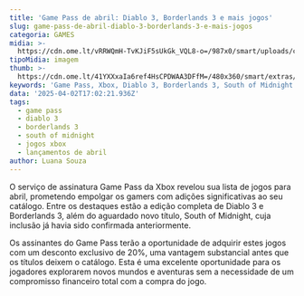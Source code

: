 ```yaml
---
title: 'Game Pass de abril: Diablo 3, Borderlands 3 e mais jogos'
slug: game-pass-de-abril-diablo-3-borderlands-3-e-mais-jogos
categoria: GAMES
midia: >-
  https://cdn.ome.lt/vRRWQmH-TvKJiF5sUkGk_VQL8-o=/987x0/smart/uploads/conteudo/fotos/02_OJwmDJD.jpg
tipoMidia: imagem
thumb: >-
  https://cdn.ome.lt/41YXXxaIa6ref4HsCPDWAA3DFfM=/480x360/smart/extras/conteudos/01_JR3tb8j.jpg
keywords: 'Game Pass, Xbox, Diablo 3, Borderlands 3, South of Midnight'
data: '2025-04-02T17:02:21.936Z'
tags:
  - game pass
  - diablo 3
  - borderlands 3
  - south of midnight
  - jogos xbox
  - lançamentos de abril
author: Luana Souza
---
```


O serviço de assinatura Game Pass da Xbox revelou sua lista de jogos para abril, prometendo empolgar os gamers com adições significativas ao seu catálogo. Entre os destaques estão a edição completa de Diablo 3 e Borderlands 3, além do aguardado novo título, South of Midnight, cuja inclusão já havia sido confirmada anteriormente.

Os assinantes do Game Pass terão a oportunidade de adquirir estes jogos com um desconto exclusivo de 20%, uma vantagem substancial antes que os títulos deixem o catálogo. Esta é uma excelente oportunidade para os jogadores explorarem novos mundos e aventuras sem a necessidade de um compromisso financeiro total com a compra do jogo.
